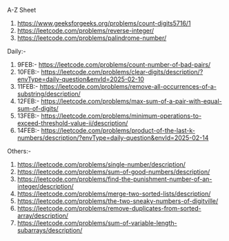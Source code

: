 A-Z Sheet
1. https://www.geeksforgeeks.org/problems/count-digits5716/1
2. https://leetcode.com/problems/reverse-integer/
3. https://leetcode.com/problems/palindrome-number/

Daily:- 

1. 9FEB:- https://leetcode.com/problems/count-number-of-bad-pairs/
2. 10FEB:- https://leetcode.com/problems/clear-digits/description/?envType=daily-question&envId=2025-02-10
3. 11FEB:- https://leetcode.com/problems/remove-all-occurrences-of-a-substring/description/
4. 12FEB:- https://leetcode.com/problems/max-sum-of-a-pair-with-equal-sum-of-digits/
5. 13FEB:- https://leetcode.com/problems/minimum-operations-to-exceed-threshold-value-ii/description/
6. 14FEB:- https://leetcode.com/problems/product-of-the-last-k-numbers/description/?envType=daily-question&envId=2025-02-14

Others:-
1. https://leetcode.com/problems/single-number/description/
2. https://leetcode.com/problems/sum-of-good-numbers/description/
3. https://leetcode.com/problems/find-the-punishment-number-of-an-integer/description/
4. https://leetcode.com/problems/merge-two-sorted-lists/description/
5. https://leetcode.com/problems/the-two-sneaky-numbers-of-digitville/
6. https://leetcode.com/problems/remove-duplicates-from-sorted-array/description/
7. https://leetcode.com/problems/sum-of-variable-length-subarrays/description/

